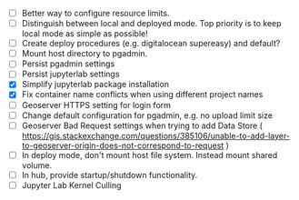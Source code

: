 - [ ] Better way to configure resource limits.
- [ ] Distinguish between local and deployed mode. Top priority is to keep local mode as simple as possible!
- [ ] Create deploy procedures (e.g. digitalocean supereasy) and default?
- [ ] Mount host directory to pgadmin.
- [ ] Persist pgadmin settings
- [ ] Persist jupyterlab settings
- [x] Simplify jupyterlab package installation
- [x] Fix container name conflicts when using different project names
- [ ] Geoserver HTTPS setting for login form
- [ ] Change default configuration for pgadmin, e.g. no upload limit size
- [ ] Geoserver Bad Request settings when trying to add Data Store ( https://gis.stackexchange.com/questions/385106/unable-to-add-layer-to-geoserver-origin-does-not-correspond-to-request )
- [ ] In deploy mode, don't mount host file system. Instead mount shared volume.
- [ ] In hub, provide startup/shutdown functionality.
- [ ] Jupyter Lab Kernel Culling
